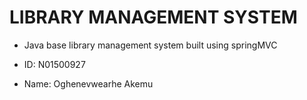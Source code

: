 # LIBRARY MANAGEMENT SYSTEM

- Java base library management system built using springMVC

- ID: N01500927
- Name: Oghenevwearhe Akemu
